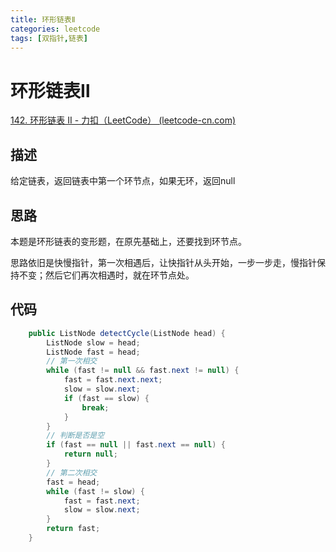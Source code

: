```yaml
---
title: 环形链表Ⅱ
categories: leetcode
tags: [双指针,链表]
---
```


# 环形链表Ⅱ

[142. 环形链表 II - 力扣（LeetCode） (leetcode-cn.com)](https://leetcode-cn.com/problems/linked-list-cycle-ii/)

## 描述

给定链表，返回链表中第一个环节点，如果无环，返回null

## 思路

本题是环形链表的变形题，在原先基础上，还要找到环节点。

思路依旧是快慢指针，第一次相遇后，让快指针从头开始，一步一步走，慢指针保持不变；然后它们再次相遇时，就在环节点处。

## 代码

```Java
    public ListNode detectCycle(ListNode head) {
        ListNode slow = head;
        ListNode fast = head;
        // 第一次相交
        while (fast != null && fast.next != null) {
            fast = fast.next.next;
            slow = slow.next;
            if (fast == slow) {
                break;
            }
        }
        // 判断是否是空
        if (fast == null || fast.next == null) {
            return null;
        } 
        // 第二次相交
        fast = head;
        while (fast != slow) {
            fast = fast.next;
            slow = slow.next;
        }
        return fast;
    }
```

